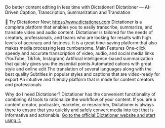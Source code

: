 
<!---
HanTaeyeong/HanTaeyeong is a ✨ special ✨ repository because its `README.md` (this file) appears on your GitHub profile.
You can click the Preview link to take a look at your changes.
--->

Do better content editing in less time with Dictationer!
Dictationer — AI-Driven Caption, Transcription, Summarization and Translation

🔗 Try Dictationer Now: https://www.dictationer.com
Dictationer is a complete platform that enables you to easily transcribe, summarize, and translate video and audio content. Dictationer is tailored for the needs of creators, professionals, and teams who are looking for results with high levels of accuracy and fastness. It is a great time-saving platform that also makes media processing less cumbersome.
Main Features
One-click speedy and accurate transcription of video, audio, and social media links (YouTube, TikTok, Instagram)
Artificial intelligence-based summarization that quickly gives you the essential points
Automated cations with great style and online edit
The translation of several languages along with the best quality
Subtitles in popular styles and captions that are video-ready for export
An intuitive and friendly platform that is made for content creators and professionals

Why do I need Dictationer?
Dictationer has the convenient functionality of combining AI tools to rationalize the workflow of your content. If you are a content creator, podcaster, marketer, or researcher, Dictationer is always there to ensure that you quickly and safely convert media into text that is informative and actionable.
[Go to the official Dictationer website and start using it.](https://www.dictationer.com)
